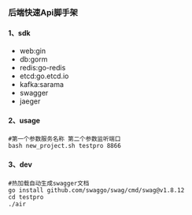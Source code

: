 ### 后端快速Api脚手架

#### 1、sdk

- web:gin
- db:gorm
- redis:go-redis
- etcd:go.etcd.io
- kafka:sarama
- swagger
- jaeger

#### 2、usage

```shell
#第一个参数服务名称 第二个参数监听端口
bash new_project.sh testpro 8866
```

#### 3、dev

```shell
#热加载自动生成swagger文档
go install github.com/swaggo/swag/cmd/swag@v1.8.12
cd testpro
./air
```
